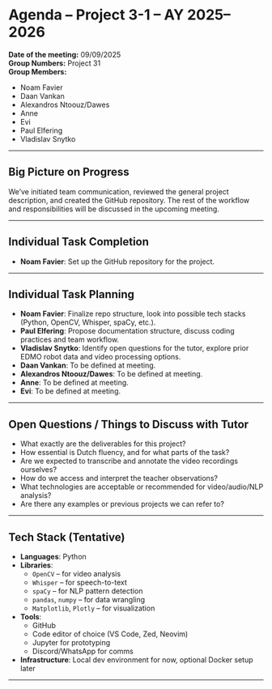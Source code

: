 # Agenda – Project 3-1 – AY 2025–2026

**Date of the meeting:** 09/09/2025  
**Group Numbers:** Project 31  
**Group Members:**  
- Noam Favier  
- Daan Vankan  
- Alexandros Ntoouz/Dawes  
- Anne  
- Evi  
- Paul Elfering  
- Vladislav Snytko

---

## Big Picture on Progress

We’ve initiated team communication, reviewed the general project description, and created the GitHub repository. The rest of the workflow and responsibilities will be discussed in the upcoming meeting.

---

## Individual Task Completion

- **Noam Favier**: Set up the GitHub repository for the project.

---

## Individual Task Planning

- **Noam Favier**: Finalize repo structure, look into possible tech stacks (Python, OpenCV, Whisper, spaCy, etc.).  
- **Paul Elfering**: Propose documentation structure, discuss coding practices and team workflow.  
- **Vladislav Snytko**: Identify open questions for the tutor, explore prior EDMO robot data and video processing options.  
- **Daan Vankan**: To be defined at meeting.  
- **Alexandros Ntoouz/Dawes**: To be defined at meeting.  
- **Anne**: To be defined at meeting.  
- **Evi**: To be defined at meeting.

---

## Open Questions / Things to Discuss with Tutor

- What exactly are the deliverables for this project?  
- How essential is Dutch fluency, and for what parts of the task?  
- Are we expected to transcribe and annotate the video recordings ourselves?  
- How do we access and interpret the teacher observations?  
- What technologies are acceptable or recommended for video/audio/NLP analysis?  
- Are there any examples or previous projects we can refer to?

---

## Tech Stack (Tentative)

- **Languages**: Python  
- **Libraries**:  
  - `OpenCV` – for video analysis  
  - `Whisper` – for speech-to-text  
  - `spaCy` – for NLP pattern detection  
  - `pandas`, `numpy` – for data wrangling  
  - `Matplotlib`, `Plotly` – for visualization  
- **Tools**:  
  - GitHub  
  - Code editor of choice (VS Code, Zed, Neovim)  
  - Jupyter for prototyping  
  - Discord/WhatsApp for comms  
- **Infrastructure**: Local dev environment for now, optional Docker setup later

---